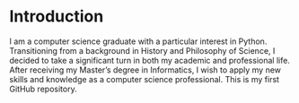 # Introduction
I am a computer science graduate with a particular interest in Python. Transitioning from a background in History and Philosophy of Science, I decided to take a significant turn in both my academic and professional life. After receiving my Master’s degree in Informatics, I wish to apply my new skills and knowledge as a computer science professional. This is my first GitHub repository.
